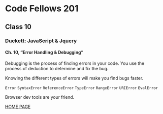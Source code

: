 # Code Fellows 201

## Class 10

### Duckett: JavaScript & Jquery

#### Ch. 10, “Error Handling & Debugging”

Debugging is the process of finding errors in your code. You use the process of deduction to determine and fix the bug.

Knowing the different types of errors will make you find bugs faster.

`Error`
`SyntaxError`
`ReferenceError`
`TypeError`
`RangeError`
`URIError`
`EvalError`

Browser dev tools are your friend.

[HOME PAGE](https://getullrichordietrying.github.io/reading-notes/)